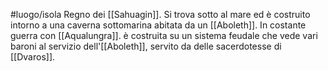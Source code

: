 #luogo/isola 
Regno dei [[Sahuagin]].
Si trova sotto al mare ed è costruito intorno a una caverna sottomarina abitata da un [[Aboleth]].
In costante guerra con [[Aqualungra]].
è costruita su un sistema feudale che vede vari baroni al servizio dell'[[Aboleth]], servito da delle sacerdotesse di [[Dvaros]].
